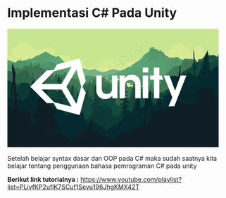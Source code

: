 # Implementasi C# Pada Unity

![cSharp-unity](cSharp-unity.jpg)

Setelah belajar syntax dasar dan OOP pada C# maka sudah saatnya kita belajar tentang penggunaan bahasa pemrograman C# pada unity

**Berikut link tutorialnya :**
https://www.youtube.com/playlist?list=PLivfKP2ufIK7SCuf1Sevu196JhgKMX42T
